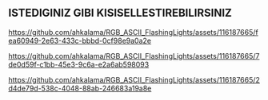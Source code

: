 ## ISTEDIGINIZ GIBI KISISELLESTIREBILIRSINIZ

https://github.com/ahkalama/RGB_ASCII_FlashingLights/assets/116187665/fea60949-2e63-433c-bbbd-0cf98e9a0a2e



https://github.com/ahkalama/RGB_ASCII_FlashingLights/assets/116187665/7de0d59f-c1bb-45e3-9c6a-e2a6ab598093



https://github.com/ahkalama/RGB_ASCII_FlashingLights/assets/116187665/2d4de79d-538c-4048-88ab-246683a19a8e

